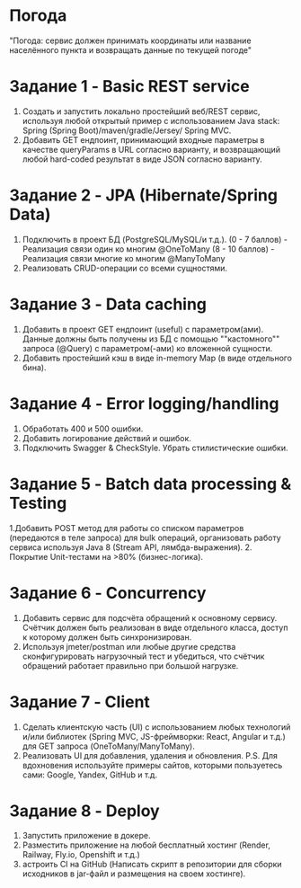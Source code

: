 # Погода
"Погода: сервис должен принимать координаты или название населённого пункта и возвращать данные по текущей погоде"
# Задание 1 - Basic REST service
1. Создать и запустить локально простейший веб/REST сервис, используя любой открытый пример с использованием Java stack: Spring (Spring Boot)/maven/gradle/Jersey/ Spring MVC.
2. Добавить GET ендпоинт, принимающий входные параметры в качестве queryParams в URL согласно варианту, и возвращающий любой hard-coded результат в виде JSON согласно варианту.
# Задание 2 - JPA (Hibernate/Spring Data) 
1. Подключить в проект БД (PostgreSQL/MySQL/и т.д.).
(0 - 7 баллов) - Реализация связи один ко многим @OneToMany
(8 - 10 баллов) - Реализация связи многие ко многим @ManyToMany
2. Реализовать CRUD-операции со всеми сущностями.
# Задание 3 - Data caching 
1. Добавить в проект GET ендпоинт (useful) с параметром(ами). Данные должны быть получены из БД с помощью ""кастомного"" запроса (@Query) с параметром(-ами) ко вложенной сущности.
2. Добавить простейший кэш в виде in-memory Map (в виде отдельного бина).
# Задание 4 - Error logging/handling
1. Обработать 400 и 500 ошибки. 
2. Добавить логирование действий и ошибок.
3. Подключить Swagger & CheckStyle. Убрать стилистические ошибки.
# Задание 5 - Batch data processing & Testing 
1.Добавить POST метод для работы со списком параметров (передаются в теле запроса) для bulk операций, организовать работу сервиса используя Java 8 (Stream API, лямбда-выражения).
2. Покрытие Unit-тестами на >80% (бизнес-логика).
# Задание 6 - Concurrency
1. Добавить сервис для подсчёта обращений к основному сервису. Счётчик должен быть реализован в виде отдельного класса, доступ к которому должен быть синхронизирован.
2. Используя jmeter/postman или любые другие средства сконфигурировать нагрузочный тест и убедиться, что счётчик обращений работает правильно при большой нагрузке.
# Задание 7 - Client
1. Сделать клиентскую часть (UI) с использованием любых технологий и/или библиотек (Spring MVC, JS-фреймворки: React, Angular и т.д.) для GET запроса (OneToMany/ManyToMany).
2. Реализовать UI для добавления, удаления и обновления.
P.S. Для вдохновения используйте примеры сайтов, которыми пользуетесь сами: Google, Yandex, GitHub и т.д.
# Задание 8 - Deploy
1. Запустить приложение в докере.
2. Разместить приложение на любой бесплатный хостинг (Render, Railway, Fly.io, Openshift и т.д.) 
3. астроить CI на GitHub (Написать скрипт в репозитории для сборки исходников в jar-файл и размещения на своем хостинге).

